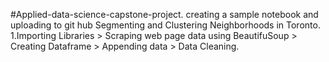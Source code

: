 #Applied-data-science-capstone-project.
creating a sample notebook and uploading to git hub
Segmenting and Clustering Neighborhoods in Toronto.
1.Importing Libraries > Scraping web page data using BeautifuSoup > Creating Dataframe > Appending data > Data Cleaning.
